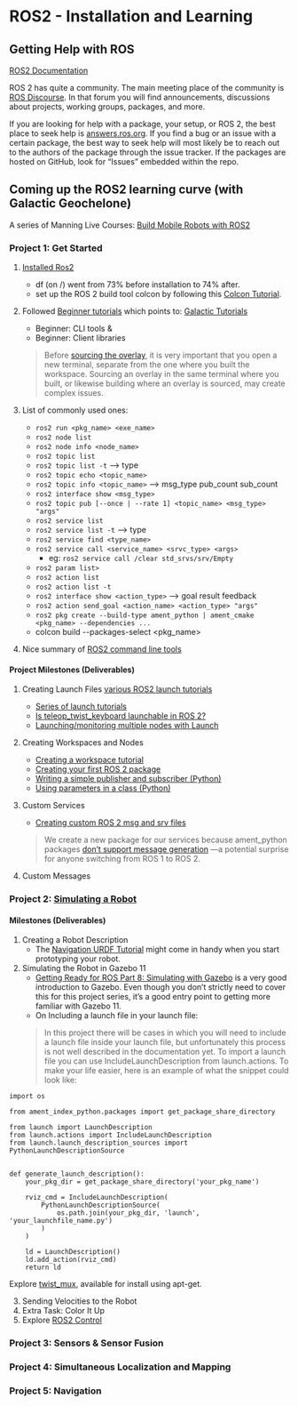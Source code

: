 # ROS2 - Installation and Learning

## Getting Help with ROS
[ROS2 Documentation](https://docs.ros.org/en/humble/index.html)

ROS 2 has quite a community. The main meeting place of the community is [ROS Discourse](https://discourse.ros.org/). In that forum you will find announcements, discussions about projects, working groups, packages, and more.

If you are looking for help with a package, your setup, or ROS 2, the best place to seek help is [answers.ros.org](https://answers.ros.org/). If you find a bug or an issue with a certain package, the best way to seek help will most likely be to reach out to the authors of the package through the issue tracker. If the packages are hosted on GitHub, look for “Issues” embedded within the repo.

## Coming up the ROS2 learning curve (with Galactic Geochelone)

A series of Manning Live Courses: [Build Mobile Robots with ROS2](https://www.manning.com/liveprojectseries/build-mobile-robots-with-ROS2?trk_msg=2FP5H94EJ9V4NDBBTDHGIGLMN8&trk_contact=13BOR5C0GRADA55LJ9PQ6E5C6S&trk_sid=6D42V74A28B5V3RD98OS54SUP8&trk_link=DENFJJHFO0RK70FF2ND44N0DHO&utm_source=Listrak&utm_medium=Email&utm_term=https%3a%2f%2fwww.manning.com%2fliveprojectseries%2fbuild-mobile-robots-with-ROS2&utm_campaign=This+week+at+Manning!+40%25+off+pBooks+ends)

### Project 1: Get Started

1. [Installed Ros2](https://docs.ros.org/en/galactic/Installation/Ubuntu-Install-Debians.html)
    * df (on /) went from 73% before installation to 74% after.
    * set up the ROS 2 build tool colcon by following this [Colcon Tutorial](https://docs.ros.org/en/galactic/Tutorials/Colcon-Tutorial.html).
2. Followed [Beginner tutorials](https://liveproject.manning.com/module/855_2_3/get-started/setup/tutorials?) which points to: [Galactic Tutorials](https://docs.ros.org/en/galactic/Tutorials.html)
    * Beginner: CLI tools &
    * Beginner: Client libraries
    > Before [sourcing the overlay](https://docs.ros.org/en/galactic/Tutorials/Workspace/Creating-A-Workspace.html#source-the-overlay), it is very important that you open a new terminal, separate from the one where you built the workspace. Sourcing an overlay in the same terminal where you built, or likewise building where an overlay is sourced, may create complex issues.
    
3. List of commonly used ones:
    * `ros2 run <pkg_name> <exe_name>`
    * `ros2 node list`
    * `ros2 node info <node_name>`
    * `ros2 topic list`
    * `ros2 topic list -t` --> type
    * `ros2 topic echo <topic_name>`
    * `ros2 topic info <topic_name>` --> msg_type pub_count sub_count
    * `ros2 interface show <msg_type>`
    * `ros2 topic pub [--once | --rate 1] <topic_name> <msg_type> "args"`
    * `ros2 service list`
    * `ros2 service list -t` --> type
    * `ros2 service find <type_name>`
    * `ros2 service call <service_name> <srvc_type> <args>`
        * eg: `ros2 service call /clear std_srvs/srv/Empty`
    * `ros2 param list>`
    * `ros2 action list`
    * `ros2 action list -t`
    * `ros2 interface show <action_type>` --> goal result feedback
    * `ros2 action send_goal <action_name> <action_type> "args"`
    * `ros2 pkg create --build-type ament_python | ament_cmake <pkg_name> --dependencies ...`
    * colcon build --packages-select <pkg_name>

4. Nice summary of [ROS2 command line tools](https://osrf.github.io/ros2multirobotbook/ros2_cli.html)

#### Project Milestones (Deliverables)

1. Creating Launch Files [various ROS2 launch tutorials](write_a_launch_file.md)
    * [Series of launch tutorials](https://docs.ros.org/en/galactic/Tutorials/Launch/Launch-Main.html)
    * [Is teleop_twist_keyboard launchable in ROS 2?](https://answers.ros.org/question/337885/is-teleop_twist_keyboard-launchable-in-ros2/)
    * [Launching/monitoring multiple nodes with Launch](https://docs.ros.org/en/galactic/Tutorials/Launch/Launch-system.html)

2. Creating Workspaces and Nodes
    * [Creating a workspace tutorial](https://docs.ros.org/en/galactic/Tutorials/Workspace/Creating-A-Workspace.html)
    * [Creating your first ROS 2 package](https://docs.ros.org/en/galactic/Tutorials/Creating-Your-First-ROS2-Package.html)
    * [Writing a simple publisher and subscriber (Python)](https://docs.ros.org/en/galactic/Tutorials/Writing-A-Simple-Py-Publisher-And-Subscriber.html)
    * [Using parameters in a class (Python)](https://docs.ros.org/en/galactic/Tutorials/Using-Parameters-In-A-Class-Python.html)

3. Custom Services
    * [Creating custom ROS 2 msg and srv files](https://docs.ros.org/en/galactic/Tutorials/Custom-ROS2-Interfaces.html)
    > We create a new package for our services because ament_python packages [don’t support message generation](https://answers.ros.org/question/350084/define-custom-messages-in-python-package-ros2/) —a potential surprise for anyone switching from ROS 1 to ROS 2.
4. Custom Messages

### Project 2: [Simulating a Robot](simulate_robot_in_Gazebo.md)

#### Milestones (Deliverables)
1. Creating a Robot Description
    * The [Navigation URDF Tutorial](https://navigation.ros.org/setup_guides/urdf/setup_urdf.html) might come in handy when you start prototyping your robot.
2. Simulating the Robot in Gazebo 11
    * [Getting Ready for ROS Part 8: Simulating with Gazebo](https://articulatedrobotics.xyz/ready-for-ros-8-gazebo/) is a very good introduction to Gazebo. Even though you don’t strictly need to cover this for this project series, it’s a good entry point to getting more familiar with Gazebo 11.
    * On Including a launch file in your launch file:
    > In this project there will be cases in which you will need to include a launch file inside your launch file, but unfortunately this process is not well described in the documentation yet.
    To import a launch file you can use IncludeLaunchDescription from launch.actions. To make your life easier, here is an example of what the snippet could look like:
    
```
import os

from ament_index_python.packages import get_package_share_directory

from launch import LaunchDescription
from launch.actions import IncludeLaunchDescription
from launch.launch_description_sources import PythonLaunchDescriptionSource


def generate_launch_description():
    your_pkg_dir = get_package_share_directory('your_pkg_name')

    rviz_cmd = IncludeLaunchDescription(
        PythonLaunchDescriptionSource(
            os.path.join(your_pkg_dir, 'launch', 'your_launchfile_name.py')
        )
    )

    ld = LaunchDescription()
    ld.add_action(rviz_cmd)
    return ld
```

Explore [twist_mux](https://index.ros.org/p/twist_mux/), available for install using apt-get.

3. Sending Velocities to the Robot
4. Extra Task: Color It Up
5. Explore [ROS2 Control](https://control.ros.org/master/index.html)
### Project 3: Sensors & Sensor Fusion

### Project 4: Simultaneous Localization and Mapping

### Project 5: Navigation

